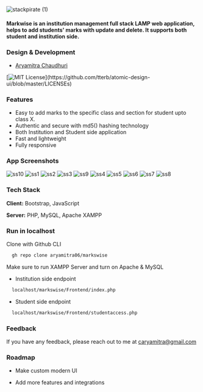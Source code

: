 ![stackpirate (1)](https://user-images.githubusercontent.com/79497113/150008831-1c4b9570-5c9a-46a4-85b7-24bbf1639879.png)
#### Markwise is an institution management full stack LAMP web application, helps to add students' marks with update and delete. It supports both student and institution side.

### Design & Development
- [Aryamitra Chaudhuri](https://www.github.com/aryamitra06)


[![MIT License](https://img.shields.io/apm/l/atomic-design-ui.svg?)](https://github.com/tterb/atomic-design-ui/blob/master/LICENSEs)

### Features

- Easy to add marks to the specific class and section for student upto class X.
- Authentic and secure with md5() hashing technology
- Both Institution and Student side application
- Fast and lightweight
- Fully responsive

### App Screenshots

![ss10](https://user-images.githubusercontent.com/79497113/150004345-1d12dcca-19e6-4bf1-9c23-2f4f7201347f.png)
![ss1](https://user-images.githubusercontent.com/79497113/150004267-b09b0687-a981-4f0e-94f2-fa30e21a8249.png) ![ss2](https://user-images.githubusercontent.com/79497113/150004289-75c31d2a-6cac-4e4f-9528-0b002c2de46b.png)
![ss3](https://user-images.githubusercontent.com/79497113/150004299-05c358d8-1839-4cab-94df-a0f435ed1a11.png) ![ss9](https://user-images.githubusercontent.com/79497113/150004338-3b89a561-16cd-40c0-a9a0-5b7970ff9915.png)
![ss4](https://user-images.githubusercontent.com/79497113/150004308-b70255f6-6624-476e-aedb-3b6ccd80683e.png)
![ss5](https://user-images.githubusercontent.com/79497113/150004314-8055f3ec-9251-42f5-a1c0-7e3a5587151a.png)
![ss6](https://user-images.githubusercontent.com/79497113/150004321-aca404f6-cb3c-4203-aa16-896ec7d42ace.png)
![ss7](https://user-images.githubusercontent.com/79497113/150004327-df487a7c-de46-4626-8e05-c6a02e2c1554.png)
![ss8](https://user-images.githubusercontent.com/79497113/150004334-59883e67-15ec-493d-9b18-bf46c8fe5377.png)



### Tech Stack

**Client:** Bootstrap, JavaScript

**Server:** PHP, MySQL, Apache XAMPP


### Run in localhost
Clone with Github CLI
```bash
  gh repo clone aryamitra06/markswise
```
Make sure to run XAMPP Server and turn on Apache & MySQL

- Institution side endpoint
```bash
  localhost/markswise/Frontend/index.php
```
- Student side endpoint
```bash
  localhost/markswise/Frontend/studentaccess.php
```


### Feedback

If you have any feedback, please reach out to me at caryamitra@gmail.com


### Roadmap

- Make custom modern UI

- Add more features and integrations

